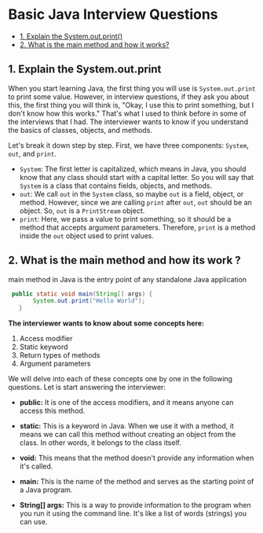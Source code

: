 # Basic Java Interview Questions


+ [1. Explain the System.out.print()](#1-explain-the-systemoutprint)
+ [2. What is the main method and how it works?](#2-what-is-the-main-method-and-how-its-works-?)

  

## 1. Explain the System.out.print

When you start learning Java, the first thing you will use is `System.out.print` to print some value. However, in interview questions, if they ask you about this, the first thing you will think is, "Okay, I use this to print something, but I don't know how this works." That's what I used to think before in some of the interviews that I had. The interviewer wants to know if you understand the basics of classes, objects, and methods.

Let's break it down step by step. First, we have three components: `System`, `out`, and `print`.

- `System`: The first letter is capitalized, which means in Java, you should know that any class should start with a capital letter. So you will say that `System` is a class that contains fields, objects, and methods.
- `out`: We call `out` in the `System` class, so maybe `out` is a field, object, or method. However, since we are calling `print` after `out`, `out` should be an object. So, `out` is a `PrintStream` object.
- `print`: Here, we pass a value to print something, so it should be a method that accepts argument parameters. Therefore, `print` is a method inside the `out` object used to print values.


## 2. What is the main method and how its work ?

main method in Java is the entry point of any standalone Java application

```java
 public static void main(String[] args) {
       System.out.print("Hello World");
   }
```

**The interviewer wants to know about some concepts here:**

1. Access modifier
2. Static keyword
3. Return types of methods
4. Argument parameters

We will delve into each of these concepts one by one in the following questions. Let is start answering the interviewer:

- **public:** It is one of the access modifiers, and it means anyone can access this method.

- **static:** This is a keyword in Java. When we use it with a method, it means we can call this method without creating an object from the class. In other words, it belongs to the class itself.

- **void:** This means that the method doesn't provide any information when it's called.

- **main:** This is the name of the method and serves as the starting point of a Java program.

- **String[] args:** This is a way to provide information to the program when you run it using the command line. It's like a list of words (strings) you can use.
